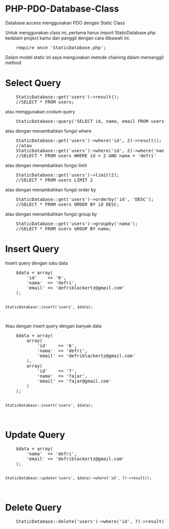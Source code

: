 PHP-PDO-Database-Class
======================

Database access menggunakan PDO dengan Static Class

<p>Untuk menggunakan class ini, pertama harus import StaticDatabase.php kedalam project kamu dan panggil dengan cara dibawah ini.
<pre>
    require_once 'StaticDatabase.php';
</pre>

<p>Dalam model static ini saya mengunakan metode chaining dalam memanggil method</p>

<h1>Select Query</h1>
<pre>
    StaticDatabase::get('users')->result();
    //SELECT * FROM users;
</pre>
<p>atau menggunakan costum query</p>
<pre>
    StaticDatabase::query('SELECT id, nama, email FROM users')->result();
</pre>
<p>atau dengan menambahkan fungsi where</p>
<pre>
    StaticDatabase::get('users')->where('id', 2)->result();
    //atau 
    StaticDatabase::get('users')->where('id', 2)->where('nama','defri')->result();
    //SELECT * FROM users WHERE id = 2 AND nama = 'defri'
</pre>
<p>atau dengan menambahkan fungsi limit</p>
<pre>
    StaticDatabase::get('users')->limit(2);
    //SELECT * FROM users LIMIT 2
</pre>
<p>atau dengan menambahkan fungsi order by</p>
<pre>
    StaticDatabase::get('users')->orderby('id', 'DESC');
    //SELECT * FROM users ORDER BY id DESC; 
</pre>
<p>atau dengan menambahkan fungsi group by</p>
<pre>
    StaticDatabase::get('users')->groupby('nama');
    //SELECT * FROM users GROUP BY nama; 
</pre>
<h1>Insert Query</h1>
<p>Insert query dengan satu data</p>
<pre>
    $data = array(
        'id'    => '6',
        'nama'  => 'defri',
        'email' => 'defriblackertz@gmail.com'
    );

    StaticDatabase::insert('users', $data);
</pre>
<p>Atau dengan insert query dengan banyak data</p>
<pre>
    $data = array(
        array(
            'id'    => '6',
            'nama'  => 'defri',
            'email' => 'defriblackertz@gmail.com'
        ),
        array(
            'id'    => '7',
            'nama'  => 'fajar',
            'email' => 'fajar@gmail.com'
        )
    );

    StaticDatabase::insert('users', $data);
</pre>
<h1>Update Query</h1>
<pre>
    $data = array(
        'nama'  => 'defri',
        'email' => 'defriblackertz@gmail.com'
    );

    StaticDatabase::update('users', $data)->where('id', 7)->result();
</pre>
<h1>Delete Query</h1>
<pre>
    StaticDatabase::delete('users')->where('id', 7)->result();
</pre>
